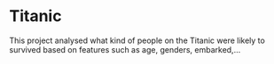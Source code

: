 # Titanic
This project analysed what kind of people on the Titanic were likely to survived based on features such as age, genders, embarked,...
